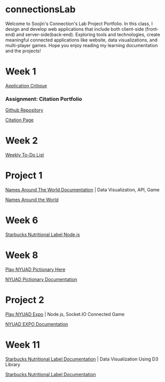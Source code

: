 # connectionsLab

Welcome to Soojin's Connection's Lab Project Portfolio. In this class, I design and develop web applications that include both client-side (front-end) and server-side(back-end). Exploring tools and technologies, create meaningful connected applications like website, data visualizations, and multi-player games. Hope you enjoy reading my learning documentation and the projects!





# Week 1

[Application Critique](https://github.com/Soojin-Lee0819/connectionsLab/blob/main/Week1/Application-Review.md)

### Assignment: Citation Portfolio

[Github Repository](https://github.com/Soojin-Lee0819/Connections-Lab-Week-1-Portfolio-Page)

[Citation Page](https://soojin-lee0819.github.io/Connections-Lab-Week-1-Portfolio-Page/)

# Week 2
[Weekly To-Do List](https://github.com/Soojin-Lee0819/connectionsLab/tree/main/Week2)

# Project 1
[Names Around The World Documentation](https://github.com/Soojin-Lee0819/connectionsLab/tree/main/Project1) | Data Visualization, API, Game

[Names Around the World](https://soojin-lee0819.github.io/connectionsLab/Project1)

# Week 6
[Starbucks Nutritional Label Node.js](https://github.com/Soojin-Lee0819/connectionsLab/tree/main/week6_Starbucks_node_express)

# Week 8
[Play NYUAD Pictionary Here](https://bustling-tortoiseshell-citrine.glitch.me)

[NYUAD Pictionary Documentation](https://github.com/Soojin-Lee0819/connectionsLab/tree/main/week8_NYUAD_Pictionary)

# Project 2

[Play NYUAD Expo](https://nyuad-expo-final.glitch.me) | Node.js, Socket.IO Connected Game

[NYUAD EXPO Documentation](https://github.com/Soojin-Lee0819/connectionsLab/tree/main/Project2)

# Week 11

[Starbucks Nutritional Label Documentation](https://github.com/Soojin-Lee0819/connectionsLab/tree/main/Week11) | Data Visualization Using D3 Library <br>

[Starbucks Nutritional Label Documentation](https://soojin-lee0819.github.io/connectionsLab/Week11)
 
